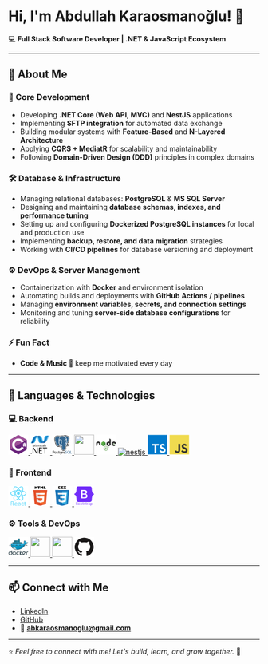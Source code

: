 # Hi, I'm Abdullah Karaosmanoğlu! 👋

💻 **Full Stack Software Developer | .NET & JavaScript Ecosystem**  

---

## 🚀 About Me

### 🎯 Core Development
- Developing **.NET Core (Web API, MVC)** and **NestJS** applications  
- Implementing **SFTP integration** for automated data exchange  
- Building modular systems with **Feature-Based** and **N-Layered Architecture**  
- Applying **CQRS + MediatR** for scalability and maintainability  
- Following **Domain-Driven Design (DDD)** principles in complex domains  

### 🛠️ Database & Infrastructure
- Managing relational databases: **PostgreSQL** & **MS SQL Server**  
- Designing and maintaining **database schemas, indexes, and performance tuning**  
- Setting up and configuring **Dockerized PostgreSQL instances** for local and production use  
- Implementing **backup, restore, and data migration** strategies  
- Working with **CI/CD pipelines** for database versioning and deployment  

### ⚙️ DevOps & Server Management
- Containerization with **Docker** and environment isolation  
- Automating builds and deployments with **GitHub Actions / pipelines**  
- Managing **environment variables, secrets, and connection settings**  
- Monitoring and tuning **server-side database configurations** for reliability  

### ⚡ Fun Fact
- **Code & Music 🎵** keep me motivated every day

---

## 🔧 Languages & Technologies

### 💻 Backend
<p align="left">
  <a href="https://learn.microsoft.com/en-us/dotnet/csharp/" target="_blank" rel="noreferrer"> 
    <img src="https://raw.githubusercontent.com/devicons/devicon/master/icons/csharp/csharp-original.svg" width="40" height="40"/> 
  </a>
  <a href="https://dotnet.microsoft.com/" target="_blank" rel="noreferrer"> 
    <img src="https://raw.githubusercontent.com/devicons/devicon/master/icons/dot-net/dot-net-original-wordmark.svg" width="40" height="40"/> 
  </a>
  <a href="https://www.postgresql.org/" target="_blank" rel="noreferrer"> 
    <img src="https://raw.githubusercontent.com/devicons/devicon/master/icons/postgresql/postgresql-original-wordmark.svg" width="40" height="40"/> 
  </a>
  <a href="https://www.microsoft.com/en-us/sql-server" target="_blank" rel="noreferrer"> 
    <img src="https://www.svgrepo.com/show/303229/microsoft-sql-server-logo.svg" width="40" height="40"/> 
  </a>
  <a href="https://nodejs.org" target="_blank" rel="noreferrer"> 
    <img src="https://raw.githubusercontent.com/devicons/devicon/master/icons/nodejs/nodejs-original-wordmark.svg" alt="nodejs" width="40" height="40"/> 
  </a>
  <a href="https://nestjs.com/" target="_blank" rel="noreferrer"> 
    <img src="https://nestjs.com/img/logo-small.svg" alt="nestjs" width="40" height="40"/> 
  </a>
  <a href="https://www.typescriptlang.org/" target="_blank" rel="noreferrer"> 
    <img src="https://raw.githubusercontent.com/devicons/devicon/master/icons/typescript/typescript-original.svg" alt="typescript" width="40" height="40"/> 
  </a>
  <a href="https://developer.mozilla.org/en-US/docs/Web/JavaScript" target="_blank" rel="noreferrer"> 
    <img src="https://raw.githubusercontent.com/devicons/devicon/master/icons/javascript/javascript-original.svg" alt="javascript" width="40" height="40"/> 
  </a>
</p>

### 🎨 Frontend
<p align="left">
  <a href="https://reactjs.org/" target="_blank" rel="noreferrer"> 
    <img src="https://raw.githubusercontent.com/devicons/devicon/master/icons/react/react-original-wordmark.svg" width="40" height="40"/> 
  </a>
  <a href="https://developer.mozilla.org/en-US/docs/Web/HTML" target="_blank" rel="noreferrer"> 
    <img src="https://raw.githubusercontent.com/devicons/devicon/master/icons/html5/html5-original-wordmark.svg" width="40" height="40"/> 
  </a>
  <a href="https://developer.mozilla.org/en-US/docs/Web/CSS" target="_blank" rel="noreferrer"> 
    <img src="https://raw.githubusercontent.com/devicons/devicon/master/icons/css3/css3-original-wordmark.svg" width="40" height="40"/> 
  </a>
  <a href="https://getbootstrap.com" target="_blank" rel="noreferrer"> 
    <img src="https://raw.githubusercontent.com/devicons/devicon/master/icons/bootstrap/bootstrap-plain-wordmark.svg" width="40" height="40"/> 
  </a>
</p>

### ⚙️ Tools & DevOps
<p align="left">
  <a href="https://www.docker.com/" target="_blank" rel="noreferrer"> 
    <img src="https://raw.githubusercontent.com/devicons/devicon/master/icons/docker/docker-original-wordmark.svg" width="40" height="40"/> 
  </a>
  <a href="https://git-scm.com/" target="_blank" rel="noreferrer"> 
    <img src="https://www.vectorlogo.zone/logos/git-scm/git-scm-icon.svg" width="40" height="40"/> 
  </a>
  <a href="https://postman.com" target="_blank" rel="noreferrer"> 
    <img src="https://www.vectorlogo.zone/logos/getpostman/getpostman-icon.svg" width="40" height="40"/> 
  </a>
  <a href="https://github.com/" target="_blank" rel="noreferrer"> 
    <img src="https://raw.githubusercontent.com/devicons/devicon/master/icons/github/github-original.svg" width="40" height="40"/> 
  </a>
</p>

---

## 📫 Connect with Me
- [LinkedIn](https://www.linkedin.com/in/abkaraosmanoglu/)  
- [GitHub](https://github.com/AbdullahKaraosmanoglu1)  
- 📧 **abkaraosmanoglu@gmail.com**  

---

⭐️ *Feel free to connect with me! Let's build, learn, and grow together.* 🚀
